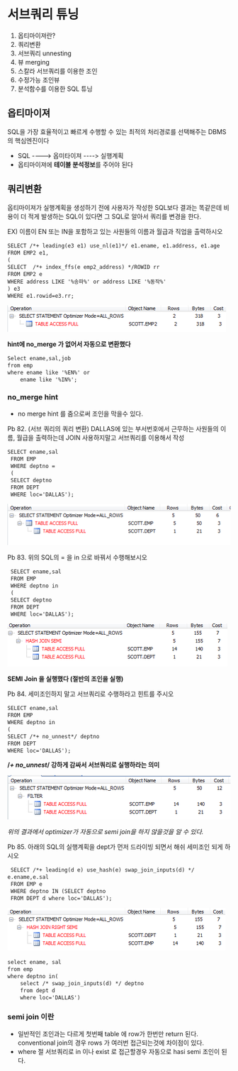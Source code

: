 # 서브쿼리 튜닝

1. 옵티마이져란?
2. 쿼리변환
3. 서브쿼리 unnesting
4. 뷰 merging
5. 스칼라 서브쿼리를 이용한 조인
6. 수정가능 조인뷰
7. 분석함수를 이용한 SQL 튜닝





## 옵티마이져

SQL을 가장 효율적이고 빠르게 수행할 수 있는 최적의 처리경로를 선택해주는 DBMS의 핵심엔진이다

* SQL ----> 옵미타이져 ----> 실행계획
* 옵티마이져에 **테이블 분석정보**를 주어야 된다





## 쿼리변환

옵티마이져가 실행계획을 생성하기 전에 사용자가 작성한 SQL보다 결과는 똑같은데 비용이 더 적게 발생하는 SQL이 있다면 그 SQL로 알아서 쿼리를 변경을 한다.



EX) 이름이 EN 또는 IN을 포함하고 있는 사원들의 이름과 월급과 직업을 출력하시오

	SELECT /*+ leading(e3 e1) use_nl(e1)*/ e1.ename, e1.address, e1.age
	FROM EMP2 e1,
	(
	SELECT  /*+ index_ffs(e emp2_address) */ROWID rr
	FROM EMP2 e
	WHERE address LIKE '%송파%' or address LIKE '%동작%'
	) e3
	WHERE e1.rowid=e3.rr;

![1524554332479](subquery_tunning_image/1524554332479.png)


**hint에 no_merge 가 없어서 자동으로 변환했다**

	Select ename,sal,job
	from emp
	where ename like '%EN%' or
		ename like '%IN%';

### no_merge hint

* no merge hint 를 줌으로써 조인을 막을수 있다.




Pb 82.  (서브 쿼리의 쿼리 변환) DALLAS에 있는 부서번호에서 근무하는 사원들의 이름, 월급을 출력하는데 JOIN 사용하지말고 서브쿼리를 이용해서 작성 

    SELECT ename,sal
     FROM EMP
     WHERE deptno =
     (
     SELECT deptno 
     FROM DEPT
     WHERE loc='DALLAS');

![1524555593300](subquery_tunning_image/1524555593300.png)





Pb 83. 위의  SQL의 = 을 in 으로 바꿔서 수행해보시오

	 SELECT ename,sal
	 FROM EMP
	 WHERE deptno in
	 (
	 SELECT deptno 
	 FROM DEPT
	 WHERE loc='DALLAS');

![1524555244334](tuning_image/media/1524555244334.png)

**SEMI Join 을 실행했다 (절반의 조인을 실행)**



Pb 84. 세미조인하지 말고 서브쿼리로 수행하라고 힌트를 주시오

	SELECT ename,sal
	FROM EMP
	WHERE deptno in
	(
	SELECT /*+ no_unnest*/ deptno 
	FROM DEPT
	WHERE loc='DALLAS');

**/*+ no_unnest*/  강하게 감싸서 서브쿼리로 실행하라는 의미**

![1524555800930](subquery_tunning_image/1524555800930.png)

*위의 결과에서 optimizer가 자동으로 semi join을 하지 않을것을 알 수 있다.*



Pb 85. 아래의 SQL의 실행계획을 dept가 먼저 드라이빙 되면서 해쉬 세미조인 되게 하시오

	 SELECT /*+ leading(d e) use_hash(e) swap_join_inputs(d) */ e.ename,e.sal
	 FROM EMP e
	 WHERE deptno IN (SELECT deptno 
	 FROM DEPT d where loc='DALLAS');

![1524556621091](subquery_tunning_image/1524556621091.png)



    select ename, sal
    from emp
    where deptno in(
        select /* swap_join_inputs(d) */ deptno
        from dept d
        where loc='DALLAS')




### semi join 이란

* 일반적인 조인과는 다르게 첫번째 table 에 row가 한번만 return 된다. conventional join의 경우 rows 가 여러번 접근되는것에 차이점이 있다.
* where 절 서브쿼리로 in 이나 exist 로 접근할경우 자동으로 hasi semi 조인이 된다. 

